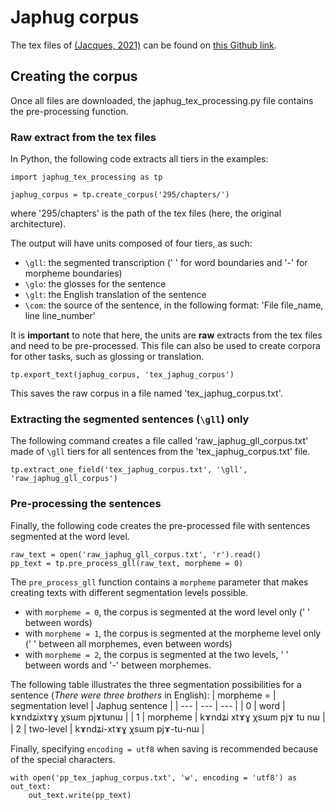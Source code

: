 # Japhug corpus

The tex files of [(Jacques, 2021)][1] can be found on [this Github link][2].

[1]: https://langsci-press.org/catalog/book/295
[2]: https://github.com/langsci/295/tree/main/chapters

## Creating the corpus
Once all files are downloaded, the japhug_tex_processing.py file contains the pre-processing function.

### Raw extract from the tex files
In Python, the following code extracts all tiers in the examples:
```
import japhug_tex_processing as tp

japhug_corpus = tp.create_corpus('295/chapters/')
```
where '295/chapters' is the path of the tex files (here, the original architecture).

The output will have units composed of four tiers, as such:
- `\gll`: the segmented transcription (' ' for word boundaries and '-' for morpheme boundaries)
- `\glo`: the glosses for the sentence
- `\glt`: the English translation of the sentence
- `\com`: the source of the sentence, in the following format: 'File file_name, line line_number'

It is **important** to note that here, the units are **raw** extracts from the tex files and need to be pre-processed.
This file can also be used to create corpora for other tasks, such as glossing or translation.

```
tp.export_text(japhug_corpus, 'tex_japhug_corpus')
```
This saves the raw corpus in a file named 'tex_japhug_corpus.txt'.


### Extracting the segmented sentences (`\gll`) only
The following command creates a file called 'raw_japhug_gll_corpus.txt' made of `\gll` tiers for all sentences from the 'tex_japhug_corpus.txt' file.
```
tp.extract_one_field('tex_japhug_corpus.txt', '\gll', 'raw_japhug_gll_corpus')
```


### Pre-processing the sentences
Finally, the following code creates the pre-processed file with sentences segmented at the word level.
```
raw_text = open('raw_japhug_gll_corpus.txt', 'r').read()
pp_text = tp.pre_process_gll(raw_text, morpheme = 0)
```

The `pre_process_gll` function contains a `morpheme` parameter that makes creating texts with different segmentation levels possible.
- with `morpheme = 0`, the corpus is segmented at the word level only (' ' between words)
- with `morpheme = 1`, the corpus is segmented at the morpheme level only (' ' between all morphemes, even between words)
- with `morpheme = 2`, the corpus is segmented at the two levels, ' ' between words and '-' between morphemes.

The following table illustrates the three segmentation possibilities for a sentence (*There were three brothers* in English):
| morpheme =  | segmentation level | Japhug sentence |
| --- | --- | --- |
| 0 | word | kɤndʑixtɤɣ χsɯm pjɤtunɯ |
| 1 | morpheme | kɤndʑi xtɤɣ χsɯm pjɤ tu nɯ |
| 2 | two-level | kɤndʑi-xtɤɣ χsɯm pjɤ-tu-nɯ |

Finally, specifying `encoding = utf8` when saving is recommended because of the special characters.
```
with open('pp_tex_japhug_corpus.txt', 'w', encoding = 'utf8') as out_text:
    out_text.write(pp_text)
```
